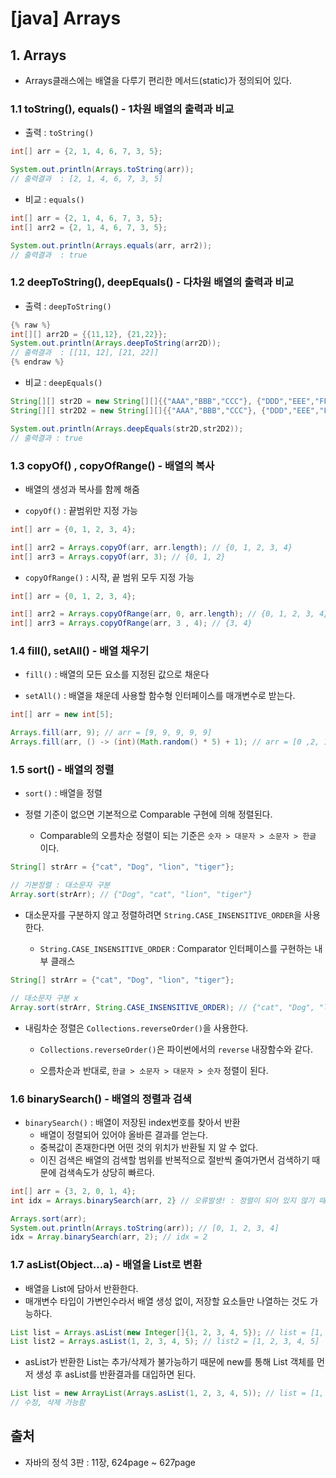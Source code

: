 # [java] Arrays

## 1. Arrays 
- Arrays클래스에는 배열을 다루기 편리한 메서드(static)가 정의되어 있다.

### 1.1 toString(), equals()  - 1차원 배열의 출력과 비교

- 출력 : `toString()`

```java
int[] arr = {2, 1, 4, 6, 7, 3, 5};

System.out.println(Arrays.toString(arr));
// 출력결과  : [2, 1, 4, 6, 7, 3, 5]
```

- 비교 : `equals()`

```java
int[] arr = {2, 1, 4, 6, 7, 3, 5};
int[] arr2 = {2, 1, 4, 6, 7, 3, 5};

System.out.println(Arrays.equals(arr, arr2));
// 출력결과  : true
```

### 1.2 deepToString(), deepEquals() - 다차원 배열의 출력과 비교

- 출력 : `deepToString()`

```java
{% raw %}
int[][] arr2D = {{11,12}, {21,22}};
System.out.println(Arrays.deepToString(arr2D));
// 출력결과  : [[11, 12], [21, 22]]
{% endraw %}
```

- 비교 : `deepEquals()`

```java
String[][] str2D = new String[][]{{"AAA","BBB","CCC"}, {"DDD","EEE","FFF"}};
String[][] str2D2 = new String[][]{{"AAA","BBB","CCC"}, {"DDD","EEE","FFF"}};

System.out.println(Arrays.deepEquals(str2D,str2D2)); 
// 출력결과 : true
```

### 1.3 copyOf() , copyOfRange() - 배열의 복사
- 배열의 생성과 복사를 함께 해줌

- `copyOf()` : 끝범위만 지정 가능 

```java
int[] arr = {0, 1, 2, 3, 4};

int[] arr2 = Arrays.copyOf(arr, arr.length); // {0, 1, 2, 3, 4}
int[] arr3 = Arrays.copyOf(arr, 3); // {0, 1, 2}
```

- `copyOfRange()` : 시작, 끝 범위 모두 지정 가능

```java
int[] arr = {0, 1, 2, 3, 4};

int[] arr2 = Arrays.copyOfRange(arr, 0, arr.length); // {0, 1, 2, 3, 4}
int[] arr3 = Arrays.copyOfRange(arr, 3 , 4); // {3, 4}
```

### 1.4 fill(), setAll() - 배열 채우기
- `fill()` : 배열의 모든 요소를 지정된 값으로 채운다 

- `setAll()` : 배열을 채운데 사용할 함수형 인터페이스를 매개변수로 받는다. 

```java
int[] arr = new int[5];

Arrays.fill(arr, 9); // arr = [9, 9, 9, 9, 9]
Arrays.fill(arr, () -> (int)(Math.random() * 5) + 1); // arr = [0 ,2, 1, 4, 4]
```

### 1.5 sort() - 배열의 정렬

- `sort()` : 배열을 정렬

- 정렬 기준이 없으면 기본적으로 Comparable 구현에 의해 정렬된다.

  - Comparable의 오름차순 정렬이 되는 기준은 `숫자 > 대문자 > 소문자 > 한글` 이다.


```java
String[] strArr = {"cat", "Dog", "lion", "tiger"};

// 기본정렬 : 대소문자 구분
Array.sort(strArr); // {"Dog", "cat", "lion", "tiger"}
```
  
- 대소문자를 구분하지 않고 정렬하려면 `String.CASE_INSENSITIVE_ORDER`을 사용한다.

  - `String.CASE_INSENSITIVE_ORDER` : Comparator 인터페이스를 구현하는 내부 클래스 


```java
String[] strArr = {"cat", "Dog", "lion", "tiger"};

// 대소문자 구분 x
Array.sort(strArr, String.CASE_INSENSITIVE_ORDER); // {"cat", "Dog", "lion", "tiger"}
```


- 내림차순 정렬은 `Collections.reverseOrder()`을 사용한다.

  - `Collections.reverseOrder()`은 파이썬에서의 `reverse` 내장함수와 같다.

  - 오름차순과 반대로, `한글 > 소문자 > 대문자 > 숫자` 정렬이 된다. 


### 1.6 binarySearch() - 배열의 정렬과 검색

- `binarySearch()` : 배열이 저장된 index번호를 찾아서 반환
  - 배열이 정렬되어 있어야 올바른 결과를 얻는다.
  - 중복값이 존재한다면 어떤 것의 위치가 반환될 지 알 수 없다.
  - 이진 검색은 배열의 검색할 범위를 반복적으로 절반씩 줄여가면서 검색하기 때문에 검색속도가 상당히 빠르다.
  
```java
int[] arr = {3, 2, 0, 1, 4};
int idx = Arrays.binarySearch(arr, 2} // 오류발생! : 정렬이 되어 있지 않기 때문

Arrays.sort(arr);
System.out.println(Arrays.toString(arr)); // [0, 1, 2, 3, 4]
idx = Array.binarySearch(arr, 2); // idx = 2
```

### 1.7 asList(Object...a) - 배열을 List로 변환
- 배열을 List에 담아서 반환한다.
- 매개변수 타입이 가변인수라서 배열 생성 없이, 저장할 요소들만 나열하는 것도 가능하다.

```java
List list = Arrays.asList(new Integer[]{1, 2, 3, 4, 5}); // list = [1, 2, 3, 4, 5]
List list2 = Arrays.asList(1, 2, 3, 4, 5); // list2 = [1, 2, 3, 4, 5]
```

- asList가 반환한 List는 추가/삭제가 불가능하기 때문에 new를 통해 List 객체를 먼저 생성 후 asList를 반환결과를 대입하면 된다.

```java
List list = new ArrayList(Arrays.asList(1, 2, 3, 4, 5)); // list = [1, 2, 3, 4, 5]
// 수정, 삭제 가능함
```


## 출처
- 자바의 정석 3판 : 11장, 624page ~ 627page
